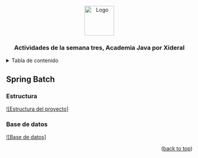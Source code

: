 <br />
<div align="center">
  <a href="https://companieslogo.com/img/orig/ACN-cce5b411.png?t=1633439499">
    <img src="images/logo.png" alt="Logo" width="80" height="80">
  </a>

  <h3 align="center">Actividades de la semana tres, Academia Java por Xideral</h3>

  </p>
</div>

<details>
  <summary>Tabla de contenido</summary>
  <ol>
    <li>
      <a href="#spring-batch">Proyecto Clientes Spring Batch en espanol</a>
      <ul>
        <li><a href="#estructura">Estructura del proyecto</a></li>
        <li><a href="#data-base">Base de datos</a></li>
      </ul>
    </li>
    <li>
      <a href="#spring-mvc">Proyecto Vehiculos Spring MVC con pruebas unitarias con JUit5</a>
      <ul>
        <li><a href="#entidad-relacion">Diagrama Entidad-Relacion</a></li>
        <li><a href="#images">Imagenes del proyecto</a></li>
        <li><a href="#pruebas">Pruebas Unitarias</a></li>
      </ul>
    </li>
  </ol>
</details>

## Spring Batch

### Estructura
[![Estructura del proyecto]](https://github.com/AsaelMarcial/AcademiaJavaXideral/blob/main/Semana%20Tres/imagenes/estructura-espanol-springbatch.jpeg)

### Base de datos
[![Base de datos]](https://github.com/AsaelMarcial/AcademiaJavaXideral/blob/main/Semana%20Tres/imagenes/tablacliente-springbatch.jpeg)

<p align="right">(<a href="#readme-top">back to top</a>)</p>